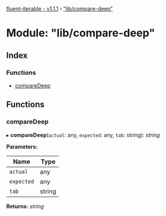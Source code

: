 [fluent-iterable - v1.1.1](../README.md) › ["lib/compare-deep"](_lib_compare_deep_.md)

# Module: "lib/compare-deep"

## Index

### Functions

* [compareDeep](_lib_compare_deep_.md#comparedeep)

## Functions

###  compareDeep

▸ **compareDeep**(`actual`: any, `expected`: any, `tab`: string): *string*

**Parameters:**

Name | Type |
------ | ------ |
`actual` | any |
`expected` | any |
`tab` | string |

**Returns:** *string*
